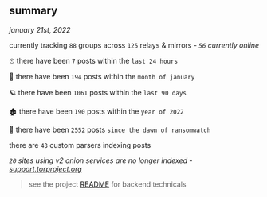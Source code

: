 
## summary
_january 21st, 2022_

currently tracking `88` groups across `125` relays & mirrors - _`56` currently online_

⏲ there have been `7` posts within the `last 24 hours`

🦈 there have been `194` posts within the `month of january`

🪐 there have been `1061` posts within the `last 90 days`

🏚 there have been `190` posts within the `year of 2022`

🦕 there have been `2552` posts `since the dawn of ransomwatch`

there are `43` custom parsers indexing posts

_`20` sites using v2 onion services are no longer indexed - [support.torproject.org](https://support.torproject.org/onionservices/v2-deprecation/)_

> see the project [README](https://github.com/thetanz/ransomwatch#ransomwatch--) for backend technicals
